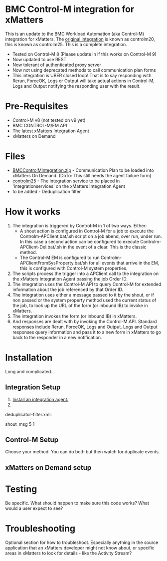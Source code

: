 # BMC Control-M integration for xMatters
This is an update to the BMC Workload Automation (aka Control-M) integration for xMatters.  The [original integration](https://support.xmatters.com/hc/en-us/articles/202025245?_ga=2.38456676.659900434.1499075783-1836047778.1485785168) is known as controlm20, this is known as controlm25.  This is a complete integration.
* Tested on Control-M 8 (Please update in if this works on Control-M 9)
* Now updated to use REST
* Now tolerant of authenticated proxy server
* Now not using deprecated methods to call communication plan forms
* This integration is UBER closed loop! That is to say responding with Rerun, ForceOK, Logs or Output will take actual actions in Control-M, Logs and Output notifying the responding user with the result.

# Pre-Requisites
* Control-M v8   (not tested on v9 yet)
* BMC CONTROL-M/EM API
* The latest xMatters Integration Agent
* xMatters on Demand

# Files
* [BMCControlMIntegration.zip](BMCControlMIntegration.zip) - Communication Plan to be loaded into xMatters On Demand.  (DoTo: This still needs the agent failure form)
* [controlm25](controlm25) - The integration service to be placed in 'integrationservices' on the xMatters Integration Agent
* to be added - Deduplication filter

# How it works
1. The integration is triggered by Control-M in 1 of two ways. Either:
   * A shout action is configured in Control-M for a job to execute the Controlm-APClient.bat/.sh script on a job abend, over run, under run. In this case a second action can be configured to execute Controlm-APClient-Del.bat/.sh in the event of a clear.  This is the classic method.
   * The Control-M EM is configured to run Controlm-APClientFromSysProperty.bat/sh for all events that arrive in the EM, this is configured with Control-M system properties.
2. The scripts process the trigger into a APClient call to the integration on the xMatters Integration Agent passing the job Order ID.
3. The integration uses the Control-M API to query Control-M for extended information about the job referenced by that Order ID.
4. The integration uses either a message passed to it by the shout, or if non passed or the system property method used the current status of the job, to look up the URL of the form (or inbound IB) to invoke in xMatters.
5. The integration invokes the form (or inbound IB) in xMatters.
6. And responses are dealt with by invoking the Control-M API. Standard responses include Rerun, ForceOK, Logs and Output.  Logs and Output responses query information and pass it to a new form in xMatters to go back to the responder in a new notification.


# Installation
Long and complicated...

## Integration Setup
1. [Install an integration agent.](https://support.xmatters.com/hc/en-us/articles/201463419)
2.


deduplicator-filter.xml:
<!-- Filter to prevent duplicate events injecting more often than once every 5 seconds -->
<filter name="controlm">
  <predicates>
    <predicate>shout_msg</predicate>
  </predicates>
  <suppression_period>5</suppression_period>
  <window_size>1</window_size>
</filter>


## Control-M Setup
Choose your method.  You can do both but then watch for duplicate events.


## xMatters on Demand setup



# Testing
Be specific. What should happen to make sure this code works? What would a user expect to see?

# Troubleshooting
Optional section for how to troubleshoot. Especially anything in the source application that an xMatters developer might not know about, or specific areas in xMatters to look for details - like the Activity Stream?
